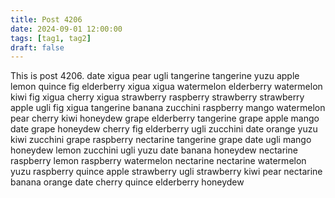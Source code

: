 ```yaml
---
title: Post 4206
date: 2024-09-01 12:00:00
tags: [tag1, tag2]
draft: false
---
```

This is post 4206.
date
xigua
pear
ugli
tangerine
tangerine
yuzu
apple
lemon
quince
fig
elderberry
xigua
xigua
watermelon
elderberry
watermelon
kiwi
fig
xigua
cherry
xigua
strawberry
raspberry
strawberry
strawberry
apple
ugli
fig
xigua
tangerine
banana
zucchini
raspberry
mango
watermelon
pear
cherry
kiwi
honeydew
grape
elderberry
tangerine
grape
apple
mango
date
grape
honeydew
cherry
fig
elderberry
ugli
zucchini
date
orange
yuzu
kiwi
zucchini
grape
raspberry
nectarine
tangerine
grape
date
ugli
mango
honeydew
lemon
zucchini
ugli
yuzu
date
banana
honeydew
nectarine
raspberry
lemon
raspberry
watermelon
nectarine
nectarine
watermelon
yuzu
raspberry
quince
apple
strawberry
ugli
strawberry
kiwi
pear
nectarine
banana
orange
date
cherry
quince
elderberry
honeydew
